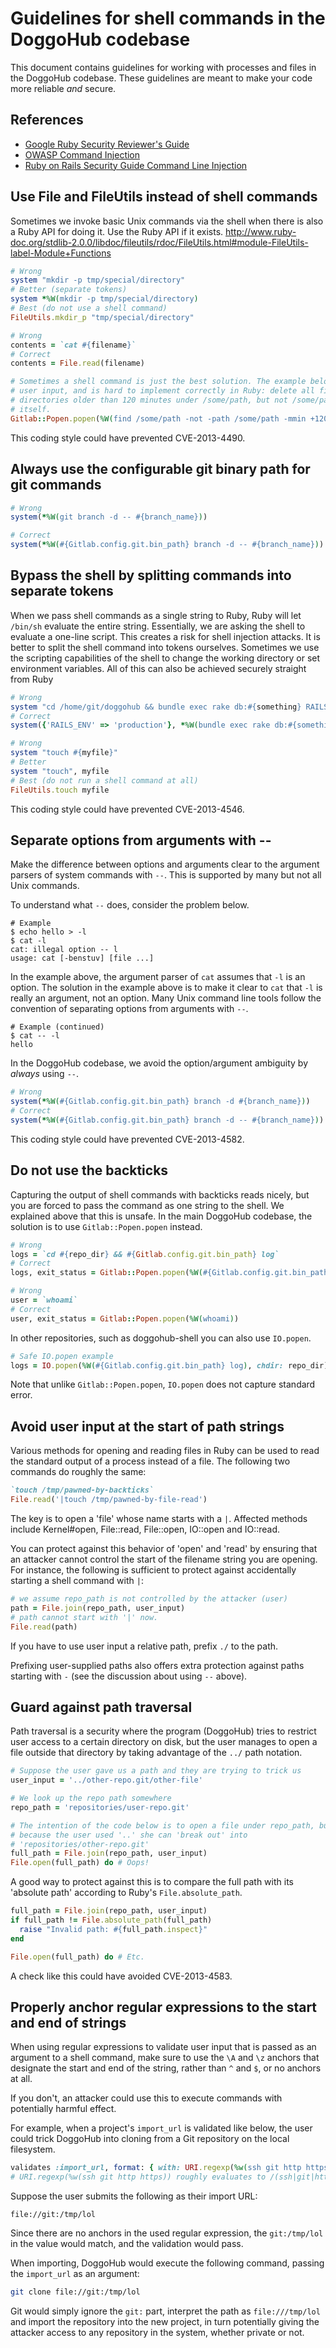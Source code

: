 # Guidelines for shell commands in the DoggoHub codebase

This document contains guidelines for working with processes and files in the DoggoHub codebase.
These guidelines are meant to make your code more reliable _and_ secure.

## References

- [Google Ruby Security Reviewer's Guide](https://code.google.com/p/ruby-security/wiki/Guide)
- [OWASP Command Injection](https://www.owasp.org/index.php/Command_Injection)
- [Ruby on Rails Security Guide Command Line Injection](http://guides.rubyonrails.org/security.html#command-line-injection)

## Use File and FileUtils instead of shell commands

Sometimes we invoke basic Unix commands via the shell when there is also a Ruby API for doing it. Use the Ruby API if it exists. <http://www.ruby-doc.org/stdlib-2.0.0/libdoc/fileutils/rdoc/FileUtils.html#module-FileUtils-label-Module+Functions>

```ruby
# Wrong
system "mkdir -p tmp/special/directory"
# Better (separate tokens)
system *%W(mkdir -p tmp/special/directory)
# Best (do not use a shell command)
FileUtils.mkdir_p "tmp/special/directory"

# Wrong
contents = `cat #{filename}`
# Correct
contents = File.read(filename)

# Sometimes a shell command is just the best solution. The example below has no
# user input, and is hard to implement correctly in Ruby: delete all files and
# directories older than 120 minutes under /some/path, but not /some/path
# itself.
Gitlab::Popen.popen(%W(find /some/path -not -path /some/path -mmin +120 -delete))
```

This coding style could have prevented CVE-2013-4490.

## Always use the configurable git binary path for git commands

```ruby
# Wrong
system(*%W(git branch -d -- #{branch_name}))

# Correct
system(*%W(#{Gitlab.config.git.bin_path} branch -d -- #{branch_name}))
```

## Bypass the shell by splitting commands into separate tokens

When we pass shell commands as a single string to Ruby, Ruby will let `/bin/sh` evaluate the entire string. Essentially, we are asking the shell to evaluate a one-line script. This creates a risk for shell injection attacks. It is better to split the shell command into tokens ourselves. Sometimes we use the scripting capabilities of the shell to change the working directory or set environment variables. All of this can also be achieved securely straight from Ruby

```ruby
# Wrong
system "cd /home/git/doggohub && bundle exec rake db:#{something} RAILS_ENV=production"
# Correct
system({'RAILS_ENV' => 'production'}, *%W(bundle exec rake db:#{something}), chdir: '/home/git/doggohub')

# Wrong
system "touch #{myfile}"
# Better
system "touch", myfile
# Best (do not run a shell command at all)
FileUtils.touch myfile
```

This coding style could have prevented CVE-2013-4546.

## Separate options from arguments with --

Make the difference between options and arguments clear to the argument parsers of system commands with `--`. This is supported by many but not all Unix commands.

To understand what `--` does, consider the problem below.

```
# Example
$ echo hello > -l
$ cat -l
cat: illegal option -- l
usage: cat [-benstuv] [file ...]
```

In the example above, the argument parser of `cat` assumes that `-l` is an option. The solution in the example above is to make it clear to `cat` that `-l` is really an argument, not an option. Many Unix command line tools follow the convention of separating options from arguments with `--`.

```
# Example (continued)
$ cat -- -l
hello
```

In the DoggoHub codebase, we avoid the option/argument ambiguity by _always_ using `--`.

```ruby
# Wrong
system(*%W(#{Gitlab.config.git.bin_path} branch -d #{branch_name}))
# Correct
system(*%W(#{Gitlab.config.git.bin_path} branch -d -- #{branch_name}))
```

This coding style could have prevented CVE-2013-4582.

## Do not use the backticks

Capturing the output of shell commands with backticks reads nicely, but you are forced to pass the command as one string to the shell. We explained above that this is unsafe. In the main DoggoHub codebase, the solution is to use `Gitlab::Popen.popen` instead.

```ruby
# Wrong
logs = `cd #{repo_dir} && #{Gitlab.config.git.bin_path} log`
# Correct
logs, exit_status = Gitlab::Popen.popen(%W(#{Gitlab.config.git.bin_path} log), repo_dir)

# Wrong
user = `whoami`
# Correct
user, exit_status = Gitlab::Popen.popen(%W(whoami))
```

In other repositories, such as doggohub-shell you can also use `IO.popen`.

```ruby
# Safe IO.popen example
logs = IO.popen(%W(#{Gitlab.config.git.bin_path} log), chdir: repo_dir) { |p| p.read }
```

Note that unlike `Gitlab::Popen.popen`, `IO.popen` does not capture standard error.

## Avoid user input at the start of path strings

Various methods for opening and reading files in Ruby can be used to read the
standard output of a process instead of a file.  The following two commands do
roughly the same:

```ruby
`touch /tmp/pawned-by-backticks`
File.read('|touch /tmp/pawned-by-file-read')
```

The key is to open a 'file' whose name starts with a `|`.
Affected methods include Kernel#open, File::read, File::open, IO::open and IO::read.

You can protect against this behavior of 'open' and 'read' by ensuring that an
attacker cannot control the start of the filename string you are opening.  For
instance, the following is sufficient to protect against accidentally starting
a shell command with `|`:

```ruby
# we assume repo_path is not controlled by the attacker (user)
path = File.join(repo_path, user_input)
# path cannot start with '|' now.
File.read(path)
```

If you have to use user input a relative path, prefix `./` to the path.

Prefixing user-supplied paths also offers extra protection against paths
starting with `-` (see the discussion about using `--` above).

## Guard against path traversal

Path traversal is a security where the program (DoggoHub) tries to restrict user
access to a certain directory on disk, but the user manages to open a file
outside that directory by taking advantage of the `../` path notation.

```ruby
# Suppose the user gave us a path and they are trying to trick us
user_input = '../other-repo.git/other-file'

# We look up the repo path somewhere
repo_path = 'repositories/user-repo.git'

# The intention of the code below is to open a file under repo_path, but
# because the user used '..' she can 'break out' into
# 'repositories/other-repo.git'
full_path = File.join(repo_path, user_input)
File.open(full_path) do # Oops!
```

A good way to protect against this is to compare the full path with its
'absolute path' according to Ruby's `File.absolute_path`.

```ruby
full_path = File.join(repo_path, user_input)
if full_path != File.absolute_path(full_path)
  raise "Invalid path: #{full_path.inspect}"
end

File.open(full_path) do # Etc.
```

A check like this could have avoided CVE-2013-4583.

## Properly anchor regular expressions to the start and end of strings

When using regular expressions to validate user input that is passed as an argument to a shell command, make sure to use the `\A` and `\z` anchors that designate the start and end of the string, rather than `^` and `$`, or no anchors at all. 

If you don't, an attacker could use this to execute commands with potentially harmful effect.

For example, when a project's `import_url` is validated like below, the user could trick DoggoHub into cloning from a Git repository on the local filesystem.

```ruby
validates :import_url, format: { with: URI.regexp(%w(ssh git http https)) }
# URI.regexp(%w(ssh git http https)) roughly evaluates to /(ssh|git|http|https):(something_that_looks_like_a_url)/ 
```

Suppose the user submits the following as their import URL:

```
file://git:/tmp/lol
```

Since there are no anchors in the used regular expression, the `git:/tmp/lol` in the value would match, and the validation would pass.

When importing, DoggoHub would execute the following command, passing the `import_url` as an argument:


```sh
git clone file://git:/tmp/lol
```

Git would simply ignore the `git:` part, interpret the path as `file:///tmp/lol` and import the repository into the new project, in turn potentially giving the attacker access to any repository in the system, whether private or not.
